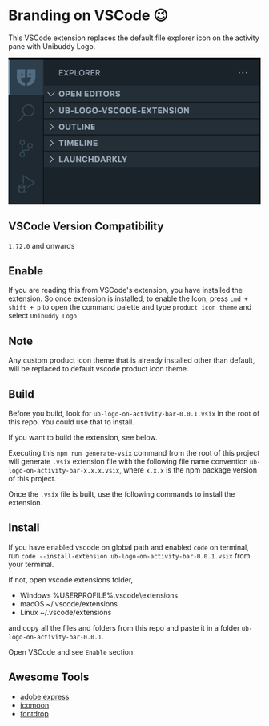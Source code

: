 # Branding on VSCode 😉

This VSCode extension replaces the default file explorer icon on the activity pane with Unibuddy Logo.

![UB Logo](https://github.com/unibuddy-labs/ub-logo-vscode-extension/blob/fd379b62f4948f02f7ea689780b1646a1b3979b7/productIconSnap.png?raw=true)

## VSCode Version Compatibility

`1.72.0` and onwards

## Enable

If you are reading this from VSCode's extension, you have installed the extension. So once extension is installed, to enable the Icon, press ``` cmd + shift + p ``` to open the command palette and type `product icon theme` and select `Unibuddy Logo`

## Note

Any custom product icon theme that is already installed other than default, will be replaced to default vscode product icon theme.

## Build

Before you build, look for `ub-logo-on-activity-bar-0.0.1.vsix` in the root of this repo. You could use that to install.

If you want to build the extension, see below.

Executing this ```npm run generate-vsix``` command from the root of this project will generate `.vsix` extension file with the following file name convention `ub-logo-on-activity-bar-x.x.x.vsix`, where `x.x.x` is the npm package version of this project.

Once the `.vsix` file is built, use the following commands to install the extension.

## Install

If you have enabled vscode on global path and enabled `code` on terminal, run ```code --install-extension ub-logo-on-activity-bar-0.0.1.vsix``` from your terminal.

If not, open vscode extensions folder,

- Windows %USERPROFILE%\.vscode\extensions
- macOS ~/.vscode/extensions
- Linux ~/.vscode/extensions

and copy all the files and folders from this repo and paste it in a folder `ub-logo-on-activity-bar-0.0.1`.

Open VSCode and see `Enable` section.

## Awesome Tools

- [adobe express](https://express.adobe.com/sp/#)
- [icomoon](https://icomoon.io/app/#/select)
- [fontdrop](https://fontdrop.info/)
